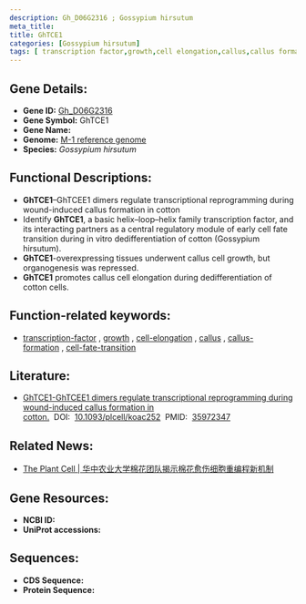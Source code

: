 ```yaml
---
description: Gh_D06G2316 ; Gossypium hirsutum
meta_title:
title: GhTCE1
categories: [Gossypium hirsutum]
tags: [ transcription factor,growth,cell elongation,callus,callus formation,cell fate transition ]
---
```


## Gene Details:
- **Gene ID:**	[Gh_D06G2316]()
- **Gene Symbol:** GhTCE1
- **Gene Name:** 
- **Genome:** [M-1 reference genome]()
- **Species:** *Gossypium hirsutum*

## Functional Descriptions:
   - **GhTCE1**–GhTCEE1 dimers regulate transcriptional reprogramming during wound-induced callus formation in cotton
   - Identify **GhTCE1**, a basic helix–loop–helix family transcription factor, and its interacting partners as a central regulatory module of early cell fate transition during in vitro dedifferentiation of cotton (Gossypium hirsutum).
   - **GhTCE1**-overexpressing tissues underwent callus cell growth, but organogenesis was repressed.
   - **GhTCE1** promotes callus cell elongation during dedifferentiation of cotton cells.

## Function-related keywords:
   - [transcription-factor](/tags/transcription-factor/)&nbsp;,&nbsp;[growth](/tags/growth/)&nbsp;,&nbsp;[cell-elongation](/tags/cell-elongation/)&nbsp;,&nbsp;[callus](/tags/callus/)&nbsp;,&nbsp;[callus-formation](/tags/callus-formation/)&nbsp;,&nbsp;[cell-fate-transition](/tags/cell-fate-transition/)

## Literature:
   - [GhTCE1-GhTCEE1 dimers regulate transcriptional reprogramming during wound-induced callus formation in cotton.]( https://academic.oup.com/plcell/article/34/11/4554/6668317?login=false)&nbsp;&nbsp;DOI:&nbsp;&nbsp;[10.1093/plcell/koac252](https://academic.oup.com/plcell/article/34/11/4554/6668317?login=false)&nbsp;&nbsp;PMID:&nbsp;&nbsp;[35972347](https://pubmed.ncbi.nlm.nih.gov/35972347/)

## Related News:
   - [The Plant Cell | 华中农业大学棉花团队揭示棉花愈伤细胞重编程新机制](https://mp.weixin.qq.com/s?__biz=Mzg3MDEwNDEyMg==&mid=2247536431&idx=2&sn=c60439c864350444503d45c25ce37df8&chksm=ce90e27af9e76b6cd355cbd01305ec44f0f7dc4545ef94415c351e6743640244858ea4e688ee&scene=27#wechat_redirect)

## Gene Resources:
- **NCBI ID:**  [](https://www.ncbi.nlm.nih.gov/gene/?term=)
- **UniProt accessions:** [](https://www.uniprot.org/uniprotkb//entry)



## Sequences:
- **CDS Sequence:**
- **Protein Sequence:**
